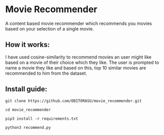 # Movie Recommender
A content based movie recommender which recommends you movies based on your selection of a single movie. 

## How it works:
I have used cosine-similarity to recommend movies an user might like based on a movie of their choice which they like. The user is prompted to name a movie they like and based on this, top 10 similar movies are recommended to him from the dataset.

## Install guide:
```
git clone https://github.com/OBITORASU/movie_recommender.git

cd movie_recommender

pip3 install -r requirements.txt

python3 recommend.py
```
